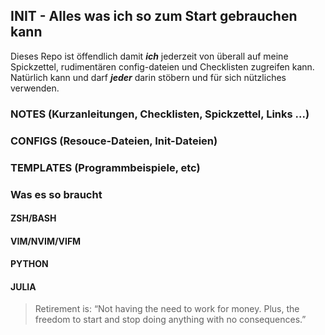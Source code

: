 ## INIT - Alles was ich so zum Start gebrauchen kann
Dieses Repo ist öffendlich damit ***ich*** jederzeit von überall auf meine Spickzettel, rudimentären config-dateien und Checklisten zugreifen kann. Natürlich kann und darf ***jeder*** darin stöbern und für sich nützliches verwenden.
### NOTES (Kurzanleitungen, Checklisten, Spickzettel, Links ...)
### CONFIGS (Resouce-Dateien, Init-Dateien)
### TEMPLATES (Programmbeispiele, etc)
### Was es so braucht
#### ZSH/BASH
#### VIM/NVIM/VIFM
#### PYTHON
#### JULIA
> Retirement is: “Not having the need to work for money. Plus, the freedom to start and stop doing anything with no consequences.”

 
